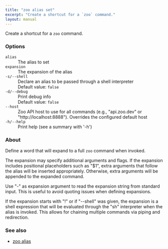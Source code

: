 ```yaml
---
title: "zoo alias set"
excerpt: "Create a shortcut for a `zoo` command."
layout: manual
---
```


Create a shortcut for a `zoo` command.

### Options

<dl class="flags">
   <dt><code>alias</code></dt>
   <dd>The alias to set</dd>

   <dt><code>expansion</code></dt>
   <dd>The expansion of the alias</dd>

   <dt><code>-s/--shell</code></dt>
   <dd>Declare an alias to be passed through a shell interpreter<br/>Default value: <code>false</code></dd>

   <dt><code>-d/--debug</code></dt>
   <dd>Print debug info<br/>Default value: <code>false</code></dd>

   <dt><code>--host</code></dt>
   <dd>Zoo API host to use for all commands (e.g., "api.zoo.dev" or "http://localhost:8888"). Overrides the configured default host</dd>

   <dt><code>-h/--help</code></dt>
   <dd>Print help (see a summary with '-h')</dd>
</dl>


### About

Define a word that will expand to a full `zoo` command when invoked.

The expansion may specify additional arguments and flags. If the expansion includes
positional placeholders such as "$1", extra arguments that follow the alias will be
inserted appropriately. Otherwise, extra arguments will be appended to the expanded
command.

Use "-" as expansion argument to read the expansion string from standard input. This
is useful to avoid quoting issues when defining expansions.

If the expansion starts with "!" or if "--shell" was given, the expansion is a shell
expression that will be evaluated through the "sh" interpreter when the alias is
invoked. This allows for chaining multiple commands via piping and redirection.

### See also

* [zoo alias](./zoo_alias)